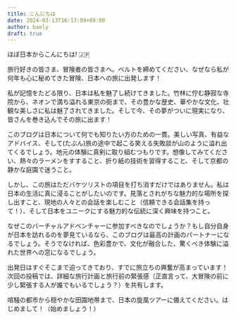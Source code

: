 ```yaml
---
title: こんにちは
date: 2024-03-13T16:17:09+09:00
author: baely
draft: true
---
```


ほぼ日本からこんにちは! 🇯🇵



旅行好きの皆さま、冒険者の皆さまへ。ベルトを締めてください、なぜなら私が何年も心に秘めてきた冒険、日本への旅に出発します！

私が記憶をたどる限り、日本は私を魅了し続けてきました。竹林に佇む静寂な寺院から、ネオンで満ち溢れる東京の街まで、その豊かな歴史、華やかな文化、壮観な美しさに私は魅了されてきました。そして今、その夢がついに現実になり、皆さんを巻き込んでその旅に出ます！



このブログは日本について何でも知りたい方のための一貫。美しい写真、有益なアドバイス、そして(たぶん)旅の途中で起こる笑える失敗談が山のように溢れ出てくるでしょう。地元の体験に真剣に取り組むつもりです。想像してみてください、熱々のラーメンをすすること、折り紙の技術を習得すること、そして京都の静かな庭園で迷うこと。



しかし、この旅はただバケツリストの項目を打ち消すだけではありません。私は日本の生活に真に浸ることがしたいのです。見落とされがちな魅力的な場所を探し出すこと、現地の人々との会話を楽しむこと（信頼できる会話集を持って！）、そして日本をユニークにする魅力的な伝統に深く興味を持つこと。



なぜこのバーチャルアドベンチャーに参加すべきなのでしょうか？もし自分自身が日本を訪れるのを夢見ているなら、このブログは最高の計画のパートナーになるでしょう。そうでなければ、色彩豊かで、文化が融合した、驚くべき体験に溢れた世界への窓になるでしょう。



出発日はすぐそこまで迫ってきており、すでに旅立ちの興奮が高まっています！次回の投稿では、詳細な旅行計画と旅行前の緊張感（正直言って、大冒険の前に少し緊張する人が誰でもいるでしょう？）を共有します。



喧騒の都市から穏やかな田園地帯まで、日本の旋風ツアーに備えてください。はじめまして！（始めましょう！）